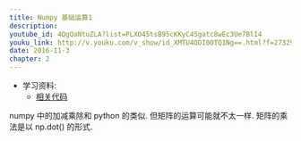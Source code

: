```yaml
---
title: Numpy 基础运算1
description: 
youtube_id: 4QgQaNtuZLA?list=PLXO45tsB95cKKyC45gatc8wEc3Ue7BlI4
youku_link: http://v.youku.com/v_show/id_XMTU4ODI0OTQ1Ng==.html?f=27329155&o=1
date: 2016-11-3
chapter: 2
---
```

* 学习资料:
  * [相关代码]()

numpy 中的加减乘除和 python 的类似.
但矩阵的运算可能就不太一样.
矩阵的乘法是以 np.dot() 的形式.
